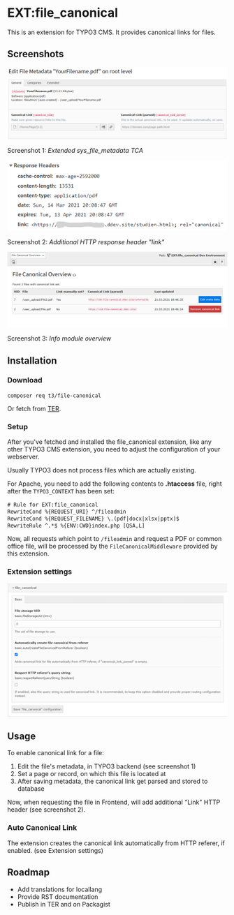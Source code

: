 # EXT:file_canonical

This is an extension for TYPO3 CMS. It provides canonical links for files.

## Screenshots

![Extended sys_file_metadata TCA](Documentation/Images/ExtendedFileMetadata.png)

Screenshot 1: *Extended sys_file_metadata TCA*


![Additional HTTP response header "link"](Documentation/Images/AdditionalHttpResponseHeaderLink.png)

Screenshot 2: *Additional HTTP response header "link"*


![Info module overview](Documentation/Images/InfoModule.png)

Screenshot 3: *Info module overview*


## Installation

### Download

```
composer req t3/file-canonical
```

Or fetch from [TER](https://extensions.typo3.org/extension/file_canonical).


### Setup

After you've fetched and installed the file_canonical extension, like any other TYPO3 CMS extension,
you need to adjust the configuration of your webserver.

Usually TYPO3 does not process files which are actually existing.

For Apache, you need to add the following contents to **.htaccess** file, right after the ``TYPO3_CONTEXT``
has been set:

```apacheconf
# Rule for EXT:file_canonical
RewriteCond %{REQUEST_URI} ^/fileadmin
RewriteCond %{REQUEST_FILENAME} \.(pdf|docx|xlsx|pptx)$
RewriteRule ^.*$ %{ENV:CWD}index.php [QSA,L]
```

Now, all requests which point to ``/fileadmin`` and request a PDF or common office file, will be processed
by the ``FileCanonicalMiddleware`` provided by this extension.


### Extension settings

![Extension settings of EXT:file_canonical](Documentation/Images/ExtensionConfiguration.png)


## Usage

To enable canonical link for a file:

1. Edit the file's metadata, in TYPO3 backend (see screenshot 1)
2. Set a page or record, on which this file is located at
3. After saving metadata, the canonical link get parsed and stored to database

Now, when requesting the file in Frontend, will add additional "Link" HTTP header (see screenshot 2).


### Auto Canonical Link

The extension creates the canonical link automatically from HTTP referer, if enabled. (see Extension settings)


## Roadmap

- Add translations for locallang
- Provide RST documentation
- Publish in TER and on Packagist
